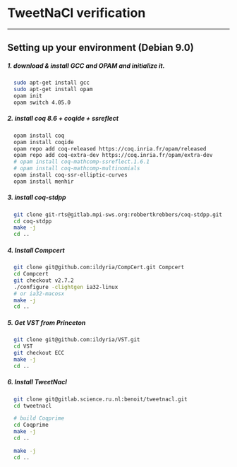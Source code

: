 # TweetNaCl verification
-------------------------------

## Setting up your environment (Debian 9.0)

##### 1. download & install GCC and OPAM and initialize it.

````bash
  sudo apt-get install gcc
  sudo apt-get install opam
  opam init
  opam switch 4.05.0
````

##### 2. install coq 8.6 + coqide + ssreflect

````bash
  opam install coq
  opam install coqide
  opam repo add coq-released https://coq.inria.fr/opam/released
  opam repo add coq-extra-dev https://coq.inria.fr/opam/extra-dev
  # opam install coq-mathcomp-ssreflect.1.6.1
  # opam install coq-mathcomp-multinomials
  opam install coq-ssr-elliptic-curves
  opam install menhir
````

##### 3. install coq-stdpp

````bash
  git clone git-rts@gitlab.mpi-sws.org:robbertkrebbers/coq-stdpp.git
  cd coq-stdpp
  make -j
  cd ..
````

##### 4. Install Compcert

````bash
  git clone git@github.com:ildyria/CompCert.git Compcert
  cd Compcert
  git checkout v2.7.2
  ./configure -clightgen ia32-linux
  # or ia32-macosx
  make -j
  cd ..
````

##### 5. Get VST from Princeton

````bash
  git clone git@github.com:ildyria/VST.git
  cd VST
  git checkout ECC
  make -j
  cd ..
````

##### 6. Install TweetNacl

````bash
  git clone git@gitlab.science.ru.nl:benoit/tweetnacl.git
  cd tweetnacl

  # build Coqprime
  cd Coqprime
  make -j
  cd ..

  make -j
  cd ..
````

<!--
##### 4. launch coqide from THIS folder (VST) so it uses `.loadpath`

````bash
  ./coqide
# or if you use ProofGeneral
  ./pg
````
-->

